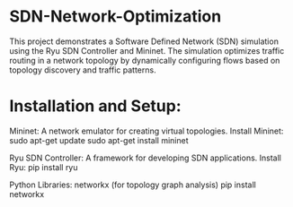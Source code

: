 # SDN-Network-Optimization
This project demonstrates a Software Defined Network (SDN) simulation using the Ryu SDN Controller and Mininet. The simulation optimizes traffic routing in a network topology by dynamically configuring flows based on topology discovery and traffic patterns.

# Installation and Setup:

Mininet: A network emulator for creating virtual topologies.
Install Mininet:
sudo apt-get update
sudo apt-get install mininet

Ryu SDN Controller: A framework for developing SDN applications.
Install Ryu:
pip install ryu

Python Libraries:
networkx (for topology graph analysis)
pip install networkx

